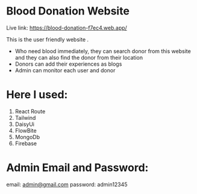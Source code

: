 # Blood Donation Website

Live link: https://blood-donation-f7ec4.web.app/

This is the user friendly website .

- Who need blood immediately, they can search donor from this website and they can also find the donor from their location
- Donors can add their experiences as blogs
- Admin can monitor each user and donor

# Here I used:
1. React Route
2. Tailwind
3. DaisyUi
4. FlowBite
5. MongoDb
6. Firebase

# Admin Email and Password:
email: admin@gmail.com
password: admin12345
